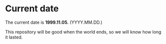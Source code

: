 # Current date

The current date is **1999.11.05.** (YYYY.MM.DD.)

This repository will be good when the world ends, so we will know how long it lasted.